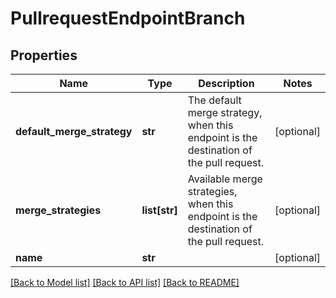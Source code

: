 # PullrequestEndpointBranch

## Properties
Name | Type | Description | Notes
------------ | ------------- | ------------- | -------------
**default_merge_strategy** | **str** | The default merge strategy, when this endpoint is the destination of the pull request. | [optional] 
**merge_strategies** | **list[str]** | Available merge strategies, when this endpoint is the destination of the pull request. | [optional] 
**name** | **str** |  | [optional] 

[[Back to Model list]](../README.md#documentation-for-models) [[Back to API list]](../README.md#documentation-for-api-endpoints) [[Back to README]](../README.md)


